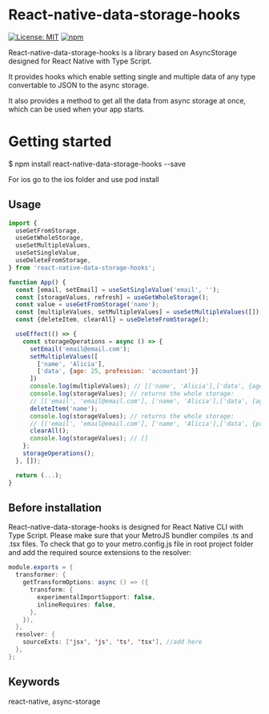 # React-native-data-storage-hooks

[![License: MIT](https://img.shields.io/badge/License-MIT-yellow.svg)](https://opensource.org/licenses/MIT)
[![npm](https://img.shields.io/npm/v/react-native-data-storage-hooks.svg?style=flat-square)](https://www.npmjs.com/package/react-native-data-storage-hooks)

React-native-data-storage-hooks is a library based on AsyncStorage designed for React Native with Type Script.

It provides hooks which enable setting single and multiple data of any type convertable to JSON to the async storage.

It also provides a method to get all the data from async storage at once, which can be used when your app starts.

# Getting started

$ npm install react-native-data-storage-hooks --save

For ios go to the ios folder and use pod install

## Usage

```javascript
import {
  useGetFromStorage,
  useGetWholeStorage,
  useSetMultipleValues,
  useSetSingleValue,
  useDeleteFromStorage,
} from 'react-native-data-storage-hooks';

function App() {
  const [email, setEmail] = useSetSingleValue('email', '');
  const [storageValues, refresh] = useGetWholeStorage();
  const value = useGetFromStorage('name');
  const [multipleValues, setMultipleValues] = useSetMultipleValues([]);
  const {deleteItem, clearAll} = useDeleteFromStorage();

  useEffect(() => {
    const storageOperations = async () => {
      setEmail('email@email.com');
      setMultipleValues([
        ['name', 'Alicia'],
        ['data', {age: 25, profession: 'accountant'}]
      ])
      console.log(multipleValues); // [['name', 'Alicia'],['data', {age: 25, profession: 'accountant'}]]
      console.log(storageValues); // returns the whole storage:
      // [['email', 'email@email.com'], ['name', 'Alicia'],['data', {age: 25, profession: 'accountant'}]]
      deleteItem('name');
      console.log(storageValues); // returns the whole storage:
      // [['email', 'email@email.com'], ['name', 'Alicia'],['data', {profession: 'accountant'}]]
      clearAll();
      console.log(storageValues); // []
    };
    storageOperations();
  }, []);

  return (...);
}
```

## Before installation

React-native-data-storage-hooks is designed for React Native CLI with Type Script.
Please make sure that your MetroJS bundler compiles .ts and .tsx files.
To check that go to your metro.config.js file in root project folder and add the required source extensions to the resolver:

```java script
module.exports = {
  transformer: {
    getTransformOptions: async () => ({
      transform: {
        experimentalImportSupport: false,
        inlineRequires: false,
      },
    }),
  },
  resolver: {
    sourceExts: ['jsx', 'js', 'ts', 'tsx'], //add here
  },
};
```

## Keywords

react-native,
async-storage
